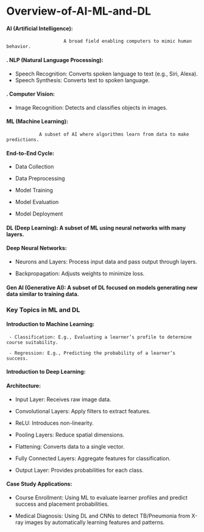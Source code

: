 # Overview-of-AI-ML-and-DL

#### AI (Artificial Intelligence):
                         A broad field enabling computers to mimic human behavior.

#### . NLP (Natural Language Processing):

- Speech Recognition: Converts spoken language to text (e.g., Siri, Alexa).
- Speech Synthesis: Converts text to spoken language.


#### . Computer Vision:

- Image Recognition: Detects and classifies objects in images.

#### ML (Machine Learning):
                A subset of AI where algorithms learn from data to make predictions.

#### End-to-End Cycle:

- Data Collection

- Data Preprocessing

- Model Training

- Model Evaluation

- Model Deployment

#### DL (Deep Learning): A subset of ML using neural networks with many layers.

   #### Deep Neural Networks:

  - Neurons and Layers: Process input data and pass output through layers.
    
  - Backpropagation: Adjusts weights to minimize loss.


#### Gen AI (Generative AI): A subset of DL focused on models generating new data similar to training data.

### Key Topics in ML and DL

   #### Introduction to Machine Learning:

     - Classification: E.g., Evaluating a learner’s profile to determine course suitability.
     
     - Regression: E.g., Predicting the probability of a learner’s success.

#### Introduction to Deep Learning:

   #### Architecture:

   - Input Layer: Receives raw image data.

   - Convolutional Layers: Apply filters to extract features.

   - ReLU: Introduces non-linearity.

   - Pooling Layers: Reduce spatial dimensions.

   - Flattening: Converts data to a single vector.

   - Fully Connected Layers: Aggregate features for classification.

   - Output Layer: Provides probabilities for each class.


#### Case Study Applications:

   - Course Enrollment: Using ML to evaluate learner profiles and predict success and placement probabilities.
     
   - Medical Diagnosis: Using DL and CNNs to detect TB/Pneumonia from X-ray images by automatically learning features and patterns.
